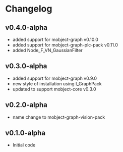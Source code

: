 # Changelog

## v0.4.0-alpha

- added support for mobject-graph v0.10.0
- added support for mobject-graph-plc-pack v0.11.0
- added Node_F_VN_GaussianFilter

## v0.3.0-alpha

- added support for mobject-graph v0.9.0
- new style of installation using I_GraphPack
- updated to support mobject-core v0.3.0

## v0.2.0-alpha

- name change to mobject-graph-vision-pack

## v0.1.0-alpha

- Initial code
